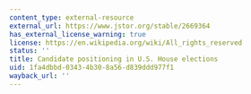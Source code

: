 ```yaml
---
content_type: external-resource
external_url: https://www.jstor.org/stable/2669364
has_external_license_warning: true
license: https://en.wikipedia.org/wiki/All_rights_reserved
status: ''
title: Candidate positioning in U.S. House elections
uid: 1fa4dbbd-0343-4b30-8a56-d839ddd977f1
wayback_url: ''
---
```

